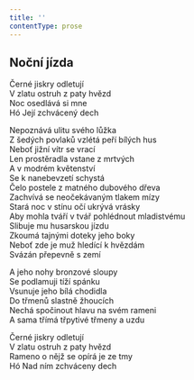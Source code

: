 ```yaml
---
title: ''
contentType: prose
---
```


## Noční jízda

Černé jiskry odletují  
V zlatu ostruh z paty hvězd  
Noc osedlává si mne  
Hó Její zchvácený dech

Nepoznává ulitu svého lůžka  
Z šedých povlaků vzlétá peří bílých hus  
Neboť jižní vítr se vrací  
Len prostěradla vstane z mrtvých  
A v modrém květenství  
Se k nanebevzetí schystá  
Čelo postele z matného dubového dřeva  
Zachvívá se neočekávaným tlakem mízy  
Stará noc v stínu očí ukrývá vrásky  
Aby mohla tváří v tvář pohlédnout mladistvému  
Slibuje mu husarskou jízdu  
Zkoumá tajnými doteky jeho boky  
Neboť zde je muž hledící k hvězdám  
Svázán přepevně s zemí

A jeho nohy bronzové sloupy  
Se podlamuji tíží spánku  
Vsunuje jeho bílá chodidla  
Do třmenů slastně žhoucích  
Nechá spočinout hlavu na svém rameni  
A sama třímá třpytivé třmeny a uzdu

Černé jiskry odletují  
V zlatu ostruh z paty hvězd  
Rameno o nějž se opírá je ze tmy  
Hó Nad ním zchváceny dech
